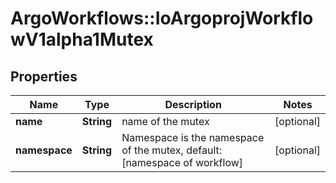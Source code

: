 # ArgoWorkflows::IoArgoprojWorkflowV1alpha1Mutex

## Properties
Name | Type | Description | Notes
------------ | ------------- | ------------- | -------------
**name** | **String** | name of the mutex | [optional] 
**namespace** | **String** | Namespace is the namespace of the mutex, default: [namespace of workflow] | [optional] 



